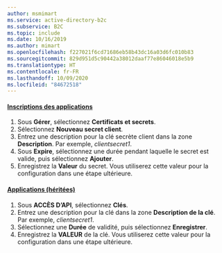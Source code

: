 ```yaml
---
author: msmimart
ms.service: active-directory-b2c
ms.subservice: B2C
ms.topic: include
ms.date: 10/16/2019
ms.author: mimart
ms.openlocfilehash: f227021f6cd71686eb58b43dc16a03d6fc010b83
ms.sourcegitcommit: 829d951d5c90442a38012daaf77e86046018e5b9
ms.translationtype: HT
ms.contentlocale: fr-FR
ms.lasthandoff: 10/09/2020
ms.locfileid: "84672518"
---
```

#### <a name="app-registrations"></a>[Inscriptions des applications](#tab/app-reg-ga/) 

1. Sous **Gérer**, sélectionnez **Certificats et secrets**.
1. Sélectionnez **Nouveau secret client**.
1. Entrez une description pour la clé secrète client dans la zone **Description**. Par exemple, *clientsecret1*.
1. Sous **Expire**, sélectionnez une durée pendant laquelle le secret est valide, puis sélectionnez **Ajouter**.
1. Enregistrez la **Valeur** du secret. Vous utiliserez cette valeur pour la configuration dans une étape ultérieure.

#### <a name="applications-legacy"></a>[Applications (héritées)](#tab/applications-legacy/)

1. Sous **ACCÈS D’API**, sélectionnez **Clés**.
1. Entrez une description pour la clé dans la zone **Description de la clé**. Par exemple, *clientsecret1*.
1. Sélectionnez une **Durée** de validité, puis sélectionnez **Enregistrer**.
1. Enregistrez la **VALEUR** de la clé. Vous utiliserez cette valeur pour la configuration dans une étape ultérieure.